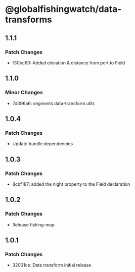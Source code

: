 # @globalfishingwatch/data-transforms

## 1.1.1

### Patch Changes

- f30bc60: Added elevation & distance from port to Field

## 1.1.0

### Minor Changes

- 7d396a6: segments data-transform utils

## 1.0.4

### Patch Changes

- Update bundle dependencies

## 1.0.3

### Patch Changes

- 8cbf187: added the night property to the Field declaration

## 1.0.2

### Patch Changes

- Release fishing-map

## 1.0.1

### Patch Changes

- 32001ce: Data transform initial release
